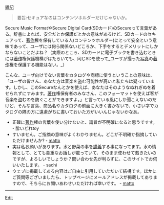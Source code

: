 ---
---
[雑記](/雑記)
> 要旨:セキュアなのはコンテンツホルダーだけじゃないか。

Secure Music FormatやSecure Digital Card(SDカード)のSecureって言葉がある。辞書によれば、安全だとか保護だとかの意味があるけど、SDカードのセキュアって、[著作](/著作)権を保有している人(コンテンツホルダー)にとって安全という意味であって、ユーザには何ら関係ないどころか、下手をするとデメリットにしかならないことだよね？（実際のところ、SDカードに電子ブックを書き込むときには[著作](/著作)権保護機構がはたらいても、同じSDを使って_ユーザが撮った[写真](/写真)の[著作](/著作)権を保護する機能はない。_）

こんな、ユーザ向けでない言葉をカタログや商標に使うということの意味は、「ユーザの皆さん、あなた方は音楽を盗む可能性が高いと私たちは疑っています。しかし、このSecureなんとかを使えば、あなたはそのようなぬれぎぬを着せられずにすみます。[著作](/著作)権保有者のみなさん、このフォーマットを使えば客が音楽を盗むのを防ぐことができますよ。」と言っている風にしか聞こえないのだけど、そんな言葉、商品名やカタログの前面に大きく書かないで、小さい字でカタログの隅の方に遠慮がちに書いておいた方がいいんじゃないかなあ。
* 正確に[著作](/著作)権の言葉を使い分けないと、論旨が不明確になると思うですす。 - 酔いどれtoy 
* すいません。ご指摘の意味がよくわかりません。どこが不明確か指摘していただけませんか? - [matto](/matto) 
* 実は私お願いがあります。水と野菜の事を[講義](/講義)する事になってます。水の情報として、とても貴重なお話しが載っていて、そのまま使わせて戴きたいのですが、よろしいでしょうか？問い合わせ先が判らずに、このサイトでお伺いいたします。 - sachi 
* ウェブに掲載してある内容はご自由に引用していただいて結構です。ほかにご質問等ございましたら、トップページにメールアドレスが掲載してありますので、そちらにお問いあわせいただければ幸いです。 - [matto](/matto) 
<!--  -->



----
[Edit](https://github.com/vitroid/vitroid.github.io/edit/master/MD/セキュアって何?.md)
